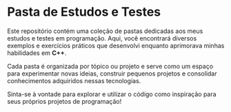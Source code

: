 # Pasta de Estudos e Testes

Este repositório contém uma coleção de pastas dedicadas aos meus estudos e testes em programação. Aqui, você encontrará diversos exemplos e exercícios práticos que desenvolvi enquanto aprimorava minhas habilidades em **C++**.

Cada pasta é organizada por tópico ou projeto e serve como um espaço para experimentar novas ideias, construir pequenos projetos e consolidar conhecimentos adquiridos nessas tecnologias.

Sinta-se à vontade para explorar e utilizar o código como inspiração para seus próprios projetos de programação!